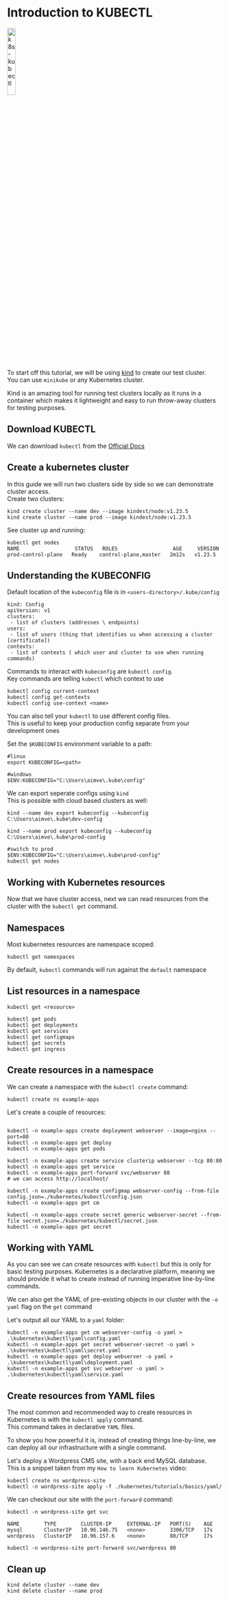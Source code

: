# Introduction to KUBECTL

<a href="https://youtu.be/1zcXudjSVUs" title="k8s-kubectl"><img src="https://i.ytimg.com/vi/1zcXudjSVUs/hqdefault.jpg" width="20%" alt="k8s-kubectl" /></a> 

To start off this tutorial, we will be using [kind](https://kind.sigs.k8s.io/) to create our test cluster. </br>
You can use `minikube` or any Kubernetes cluster. </br>

Kind is an amazing tool for running test clusters locally as it runs in a container which makes it lightweight and easy to run throw-away clusters for testing purposes. </br>

## Download KUBECTL

We can download `kubectl` from the [Official Docs](https://kubernetes.io/docs/tasks/tools/) </br>

## Create a kubernetes cluster

In this guide we will run two clusters side by side so we can demonstrate cluster access. </br>
Create two clusters:

```
kind create cluster --name dev --image kindest/node:v1.23.5
kind create cluster --name prod --image kindest/node:v1.23.5

```

See cluster up and running:

```
kubectl get nodes
NAME                  STATUS   ROLES                  AGE     VERSION
prod-control-plane   Ready    control-plane,master   2m12s   v1.23.5
```

## Understanding the KUBECONFIG

Default location of the `kubeconfig` file is in `<users-directory>/.kube/config`

```
kind: Config
apiVersion: v1
clusters:
 - list of clusters (addresses \ endpoints) 
users:
 - list of users (thing that identifies us when accessing a cluster [certificate]) 
contexts:
 - list of contexts ( which user and cluster to use when running commands)
```

Commands to interact with `kubeconfig` are `kubectl config`. </br>
Key commands are telling `kubectl` which context to use 

```
kubectl config current-context
kubectl config get-contexts
kubectl config use-context <name>
```

You can also tell your `kubectl` to use different config files. </br>
This is useful to keep your production config separate from your development ones </br>

Set the `$KUBECONFIG` environment variable to a path:
```
#linux
export KUBECONFIG=<path>

#windows 
$ENV:KUBECONFIG="C:\Users\aimve\.kube\config"
```

We can export seperate configs using `kind` </br>
This is possible with cloud based clusters as well:

```
kind --name dev export kubeconfig --kubeconfig C:\Users\aimve\.kube\dev-config 

kind --name prod export kubeconfig --kubeconfig C:\Users\aimve\.kube\prod-config 

#switch to prod
$ENV:KUBECONFIG="C:\Users\aimve\.kube\prod-config"
kubectl get nodes
```

## Working with Kubernetes resources

Now that we have cluster access, next we can read resources from the cluster
with the `kubectl get` command.

## Namespaces 

Most kubernetes resources are namespace scoped:

```
kubectl get namespaces
```

By default, `kubectl` commands will run against the `default` namespace

## List resources in a namespace

```
kubectl get <resource>

kubectl get pods
kubectl get deployments
kubectl get services
kubectl get configmaps
kubectl get secrets
kubectl get ingress
```

## Create resources in a namespace

We can create a namespace with the `kubectl create` command:

```
kubectl create ns example-apps
```

Let's create a couple of resources:

```

kubectl -n example-apps create deployment webserver --image=nginx --port=80
kubectl -n example-apps get deploy
kubectl -n example-apps get pods

kubectl -n example-apps create service clusterip webserver --tcp 80:80
kubectl -n example-apps get service
kubectl -n example-apps port-forward svc/webserver 80
# we can access http://localhost/

kubectl -n example-apps create configmap webserver-config --from-file config.json=./kubernetes/kubectl/config.json
kubectl -n example-apps get cm

kubectl -n example-apps create secret generic webserver-secret --from-file secret.json=./kubernetes/kubectl/secret.json
kubectl -n example-apps get secret

```

## Working with YAML

As you can see we can create resources with `kubectl` but this is only for basic testing purposes.
Kubernetes is a declarative platform, meaning we should provide it what to create instead
of running imperative line-by-line commands. </br>

We can also get the YAML of pre-existing objects in our cluster with the `-o yaml` flag on the `get` command </br>

Let's output all our YAML to a `yaml` folder:

```
kubectl -n example-apps get cm webserver-config -o yaml > .\kubernetes\kubectl\yaml\config.yaml
kubectl -n example-apps get secret webserver-secret -o yaml > .\kubernetes\kubectl\yaml\secret.yaml
kubectl -n example-apps get deploy webserver -o yaml > .\kubernetes\kubectl\yaml\deployment.yaml
kubectl -n example-apps get svc webserver -o yaml > .\kubernetes\kubectl\yaml\service.yaml   
```

## Create resources from YAML files

The most common and recommended way to create resources in Kubernetes is with the `kubectl apply` command. </br>
This command takes in declarative `YAML` files.

To show you how powerful it is, instead of creating things line-by-line, we can deploy all our infrastructure
with a single command. </br>

Let's deploy a Wordpress CMS site, with a back end MySQL database. </br>
This is a snippet taken from my `How to learn Kubernetes` video:

```
kubectl create ns wordpress-site
kubectl -n wordpress-site apply -f ./kubernetes/tutorials/basics/yaml/
```

We can checkout our site with the `port-forward` command:

```
kubectl -n wordpress-site get svc

NAME        TYPE        CLUSTER-IP     EXTERNAL-IP   PORT(S)    AGE
mysql       ClusterIP   10.96.146.75   <none>        3306/TCP   17s
wordpress   ClusterIP   10.96.157.6    <none>        80/TCP     17s

kubectl -n wordpress-site port-forward svc/wordpress 80
```

## Clean up

```
kind delete cluster --name dev
kind delete cluster --name prod

```